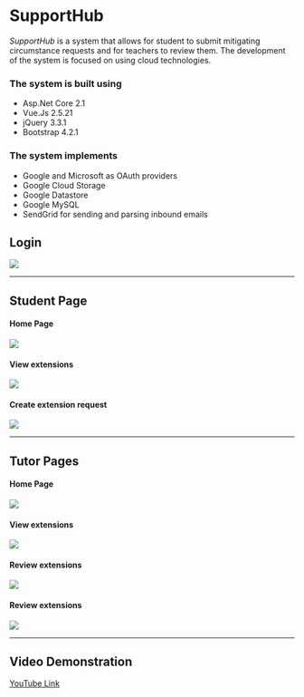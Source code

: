 # SupportHub
_SupportHub_ is a system that allows for student to submit mitigating circumstance requests and for teachers to review them.
The development of the system is focused on using cloud technologies. 

### The system is built using
* Asp.Net Core 2.1
* Vue.Js 2.5.21
* jQuery 3.3.1
* Bootstrap 4.2.1

### The system implements
* Google and Microsoft as OAuth providers
* Google Cloud Storage
* Google Datastore
* Google MySQL
* SendGrid for sending and parsing inbound emails

## Login
<img src="https://i.imgur.com/we7K656.png">

___

## Student Page
#### Home Page
<img src="https://i.imgur.com/bvqYZx9.png">

#### View extensions
<img src="https://i.imgur.com/Oadc71Y.png">

#### Create extension request
<img src="https://i.imgur.com/tVq0p8E.png">

___
## Tutor Pages
#### Home Page
<img src="https://i.imgur.com/786nD8B.png">

#### View extensions
<img src="https://i.imgur.com/us6i58P.png">

#### Review extensions
<img src="https://i.imgur.com/DBePz2u.png">

#### Review extensions
<img src="https://i.imgur.com/1acs2js.png">

___
## Video Demonstration
<a href="https://www.youtube.com/watch?v=yHzUq_25dzs" target="_blank">
  YouTube Link
</a>
